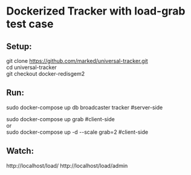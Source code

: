 # Dockerized Tracker with load-grab test case

## Setup:  
git clone https://github.com/marked/universal-tracker.git  
cd universal-tracker  
git checkout docker-redisgem2  

## Run:  
sudo docker-compose up db broadcaster tracker   #server-side  

sudo docker-compose up grab              #client-side  
or  
sudo docker-compose up -d --scale grab=2 #client-side

## Watch:  
http://localhost/load/
http://localhost/load/admin
